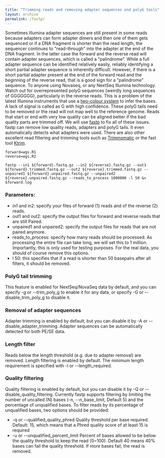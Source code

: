 ```yaml
---
title: "Trimming reads and removing adapter sequences and polyG tails"
layout: archive
permalink: /fastp/
---
```


Sometimes Illumina adapter sequences are still present in some reads because adapters can form adapter dimers and then one of them gets sequenced or if a DNA fragment is shorter than the read length, the sequencer continues to "read-through" into the adapter at the end of the DNA fragment. In the latter case the forward and the reverse read will contain adapter sequences, which is called a "palindrome". While a full adapter sequence can be identified relatively easily, reliably identifying a short partial adapter sequence is inherently difficult. However, if there is a short partial adapter present at the end of the forward read and the beginning of the reverse read, that is a good sign for a "palindrome" sequence.
To anyone using Novaseq, or any NextSeq Illumina technology. Watch out for overrepresented polyG sequences (weirdly long sequences of GGGGGGG), particularly in the reverse reads. This is a problem of the latest Illumina instruments that use a [two-colour system](https://sequencing.qcfail.com/articles/illumina-2-colour-chemistry-can-overcall-high-confidence-g-bases/) to infer the bases. A lack of signal is called as G with high confidence. These polyG tails need to be removed or the read will not map well to the reference genome.
Reads that start or end with very low quality can be aligned better if the bad quality parts are trimmed off. We will use [fastp](https://github.com/OpenGene/fastp) to fix all of these issues. fastp can remove low quality reads, adapters and polyG tails. It even automatically detects what adapters were used.
There are also other excellent read filtering and trimming tools such as [Trimmomatic](https://speciationgenomics.github.io/Trimmomatic) or the fast tool [Ktrim](https://academic.oup.com/bioinformatics/article/36/11/3561/5803071).

```shell
forward=wgs.R1
reverse=wgs.R2

fastp --in1 ${forward}.fastq.gz --in2 ${reverse}.fastq.gz --out1 ${forward}.trimmed.fastq.gz --out2 ${reverse}.trimmed.fastq.gz --unpaired1 ${forward}.unpaired.fastq.gz --unpaired2 ${reverse}.unpaired.fastq.gz --reads_to_process 1000000 -l 50 &> $forward.log
```
### Parameters:
* in1 and in2: specify your files of forward (1) reads and of the reverse (2) reads.
* out1 and out2: specify the output files for forward and reverse reads that are still Paired.
* unpaired1 and unpaired2: specify the output files for reads that are not paired anymore.
* reads_to_process: specify how many reads should be processed. As processing the entire file can take long, we will set this to 1 million. Importantly, this is only used for testing purposes. For the real data, you should of course remove this options.
* l 50: this specifies that if a read is shorter than 50 basepairs after all filters, it should be removed.


### PolyG tail trimming
This feature is enabled for NextSeq/NovaSeq data by default, and you can specify -g or --trim_poly_g to enable it for any data, or specify -G or --disable_trim_poly_g to disable it.

### Removal of adapter sequences
Adapter trimming is enabled by default, but you can disable it by -A or --disable_adapter_trimming. Adapter sequences can be automatically detected for both PE/SE data.

### Length filter
Reads below the length threshold (e.g. due to adapter removal) are removed. Length filtering is enabled by default. The minimum length requirement is specified with -l or --length_required.

### Quality filtering
Quality filtering is enabled by default, but you can disable it by -Q or --disable_quality_filtering. Currently fastp supports filtering by limiting the number of uncalled (N) bases (-n, --n_base_limit, Default 5) and the percentage of unqualified bases.
To filter reads by its percentage of unqualified bases, two options should be provided:
* -q or --qualified_quality_phred     Quality threshold per base required. Default: 15, which means that a Phred quality score of at least 15 is required
* -u or --unqualified_percent_limit   Percent of bases allowed to be below the quality threshold to keep the read (0~100). Default 40 means 40% bases can fail the quality threshold. If more bases fail, the read is removed.
